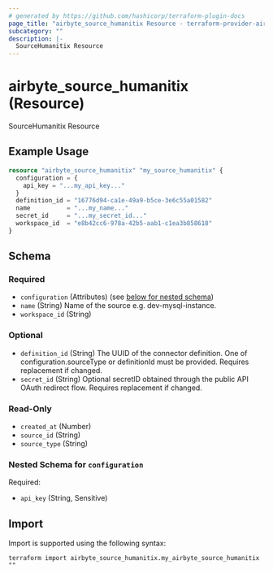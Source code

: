 ```yaml
---
# generated by https://github.com/hashicorp/terraform-plugin-docs
page_title: "airbyte_source_humanitix Resource - terraform-provider-airbyte"
subcategory: ""
description: |-
  SourceHumanitix Resource
---
```


# airbyte_source_humanitix (Resource)

SourceHumanitix Resource

## Example Usage

```terraform
resource "airbyte_source_humanitix" "my_source_humanitix" {
  configuration = {
    api_key = "...my_api_key..."
  }
  definition_id = "16776d94-ca1e-49a9-b5ce-3e6c55a01582"
  name          = "...my_name..."
  secret_id     = "...my_secret_id..."
  workspace_id  = "e8b42cc6-978a-42b5-aab1-c1ea3b858618"
}
```

<!-- schema generated by tfplugindocs -->
## Schema

### Required

- `configuration` (Attributes) (see [below for nested schema](#nestedatt--configuration))
- `name` (String) Name of the source e.g. dev-mysql-instance.
- `workspace_id` (String)

### Optional

- `definition_id` (String) The UUID of the connector definition. One of configuration.sourceType or definitionId must be provided. Requires replacement if changed.
- `secret_id` (String) Optional secretID obtained through the public API OAuth redirect flow. Requires replacement if changed.

### Read-Only

- `created_at` (Number)
- `source_id` (String)
- `source_type` (String)

<a id="nestedatt--configuration"></a>
### Nested Schema for `configuration`

Required:

- `api_key` (String, Sensitive)

## Import

Import is supported using the following syntax:

```shell
terraform import airbyte_source_humanitix.my_airbyte_source_humanitix ""
```
